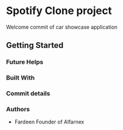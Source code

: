 # Spotify Clone project
Welcome commit of car showcase application

## Getting Started

### Future Helps 


### Built With


### Commit details



### Authors
- Fardeen Founder of Alfarnex


